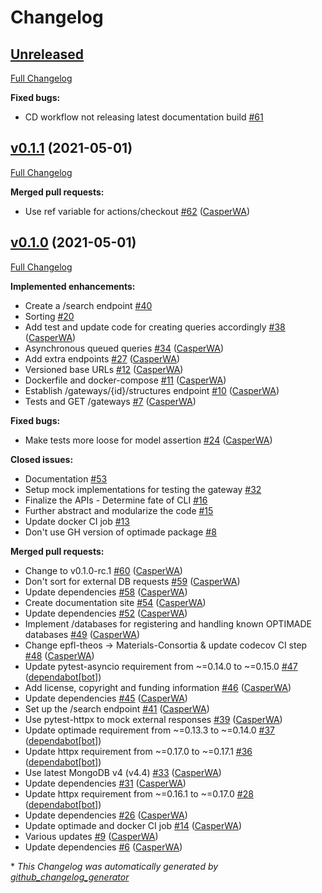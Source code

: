 # Changelog

## [Unreleased](https://github.com/Materials-Consortia/optimade-gateway/tree/HEAD)

[Full Changelog](https://github.com/Materials-Consortia/optimade-gateway/compare/v0.1.1...HEAD)

**Fixed bugs:**

- CD workflow not releasing latest documentation build [\#61](https://github.com/Materials-Consortia/optimade-gateway/issues/61)

## [v0.1.1](https://github.com/Materials-Consortia/optimade-gateway/tree/v0.1.1) (2021-05-01)

[Full Changelog](https://github.com/Materials-Consortia/optimade-gateway/compare/v0.1.0...v0.1.1)

**Merged pull requests:**

- Use ref variable for actions/checkout [\#62](https://github.com/Materials-Consortia/optimade-gateway/pull/62) ([CasperWA](https://github.com/CasperWA))

## [v0.1.0](https://github.com/Materials-Consortia/optimade-gateway/tree/v0.1.0) (2021-05-01)

[Full Changelog](https://github.com/Materials-Consortia/optimade-gateway/compare/5605131b4590b8b9b595714513199504e63e312c...v0.1.0)

**Implemented enhancements:**

- Create a /search endpoint [\#40](https://github.com/Materials-Consortia/optimade-gateway/issues/40)
- Sorting [\#20](https://github.com/Materials-Consortia/optimade-gateway/issues/20)
- Add test and update code for creating queries accordingly [\#38](https://github.com/Materials-Consortia/optimade-gateway/pull/38) ([CasperWA](https://github.com/CasperWA))
- Asynchronous queued queries [\#34](https://github.com/Materials-Consortia/optimade-gateway/pull/34) ([CasperWA](https://github.com/CasperWA))
- Add extra endpoints [\#27](https://github.com/Materials-Consortia/optimade-gateway/pull/27) ([CasperWA](https://github.com/CasperWA))
- Versioned base URLs [\#12](https://github.com/Materials-Consortia/optimade-gateway/pull/12) ([CasperWA](https://github.com/CasperWA))
- Dockerfile and docker-compose [\#11](https://github.com/Materials-Consortia/optimade-gateway/pull/11) ([CasperWA](https://github.com/CasperWA))
- Establish /gateways/{id}/structures endpoint [\#10](https://github.com/Materials-Consortia/optimade-gateway/pull/10) ([CasperWA](https://github.com/CasperWA))
- Tests and GET /gateways [\#7](https://github.com/Materials-Consortia/optimade-gateway/pull/7) ([CasperWA](https://github.com/CasperWA))

**Fixed bugs:**

- Make tests more loose for model assertion [\#24](https://github.com/Materials-Consortia/optimade-gateway/pull/24) ([CasperWA](https://github.com/CasperWA))

**Closed issues:**

- Documentation [\#53](https://github.com/Materials-Consortia/optimade-gateway/issues/53)
- Setup mock implementations for testing the gateway [\#32](https://github.com/Materials-Consortia/optimade-gateway/issues/32)
- Finalize the APIs - Determine fate of CLI [\#16](https://github.com/Materials-Consortia/optimade-gateway/issues/16)
- Further abstract and modularize the code [\#15](https://github.com/Materials-Consortia/optimade-gateway/issues/15)
- Update docker CI job [\#13](https://github.com/Materials-Consortia/optimade-gateway/issues/13)
- Don't use GH version of optimade package [\#8](https://github.com/Materials-Consortia/optimade-gateway/issues/8)

**Merged pull requests:**

- Change to v0.1.0-rc.1 [\#60](https://github.com/Materials-Consortia/optimade-gateway/pull/60) ([CasperWA](https://github.com/CasperWA))
- Don't sort for external DB requests [\#59](https://github.com/Materials-Consortia/optimade-gateway/pull/59) ([CasperWA](https://github.com/CasperWA))
- Update dependencies [\#58](https://github.com/Materials-Consortia/optimade-gateway/pull/58) ([CasperWA](https://github.com/CasperWA))
- Create documentation site [\#54](https://github.com/Materials-Consortia/optimade-gateway/pull/54) ([CasperWA](https://github.com/CasperWA))
- Update dependencies [\#52](https://github.com/Materials-Consortia/optimade-gateway/pull/52) ([CasperWA](https://github.com/CasperWA))
- Implement /databases for registering and handling known OPTIMADE databases [\#49](https://github.com/Materials-Consortia/optimade-gateway/pull/49) ([CasperWA](https://github.com/CasperWA))
- Change epfl-theos -\> Materials-Consortia & update codecov CI step [\#48](https://github.com/Materials-Consortia/optimade-gateway/pull/48) ([CasperWA](https://github.com/CasperWA))
- Update pytest-asyncio requirement from ~=0.14.0 to ~=0.15.0 [\#47](https://github.com/Materials-Consortia/optimade-gateway/pull/47) ([dependabot[bot]](https://github.com/apps/dependabot))
- Add license, copyright and funding information [\#46](https://github.com/Materials-Consortia/optimade-gateway/pull/46) ([CasperWA](https://github.com/CasperWA))
- Update dependencies [\#45](https://github.com/Materials-Consortia/optimade-gateway/pull/45) ([CasperWA](https://github.com/CasperWA))
- Set up the /search endpoint [\#41](https://github.com/Materials-Consortia/optimade-gateway/pull/41) ([CasperWA](https://github.com/CasperWA))
- Use pytest-httpx to mock external responses [\#39](https://github.com/Materials-Consortia/optimade-gateway/pull/39) ([CasperWA](https://github.com/CasperWA))
- Update optimade requirement from ~=0.13.3 to ~=0.14.0 [\#37](https://github.com/Materials-Consortia/optimade-gateway/pull/37) ([dependabot[bot]](https://github.com/apps/dependabot))
- Update httpx requirement from ~=0.17.0 to ~=0.17.1 [\#36](https://github.com/Materials-Consortia/optimade-gateway/pull/36) ([dependabot[bot]](https://github.com/apps/dependabot))
- Use latest MongoDB v4 \(v4.4\) [\#33](https://github.com/Materials-Consortia/optimade-gateway/pull/33) ([CasperWA](https://github.com/CasperWA))
- Update dependencies [\#31](https://github.com/Materials-Consortia/optimade-gateway/pull/31) ([CasperWA](https://github.com/CasperWA))
- Update httpx requirement from ~=0.16.1 to ~=0.17.0 [\#28](https://github.com/Materials-Consortia/optimade-gateway/pull/28) ([dependabot[bot]](https://github.com/apps/dependabot))
- Update dependencies [\#26](https://github.com/Materials-Consortia/optimade-gateway/pull/26) ([CasperWA](https://github.com/CasperWA))
- Update optimade and docker CI job [\#14](https://github.com/Materials-Consortia/optimade-gateway/pull/14) ([CasperWA](https://github.com/CasperWA))
- Various updates [\#9](https://github.com/Materials-Consortia/optimade-gateway/pull/9) ([CasperWA](https://github.com/CasperWA))
- Update dependencies [\#6](https://github.com/Materials-Consortia/optimade-gateway/pull/6) ([CasperWA](https://github.com/CasperWA))



\* *This Changelog was automatically generated by [github_changelog_generator](https://github.com/github-changelog-generator/github-changelog-generator)*
